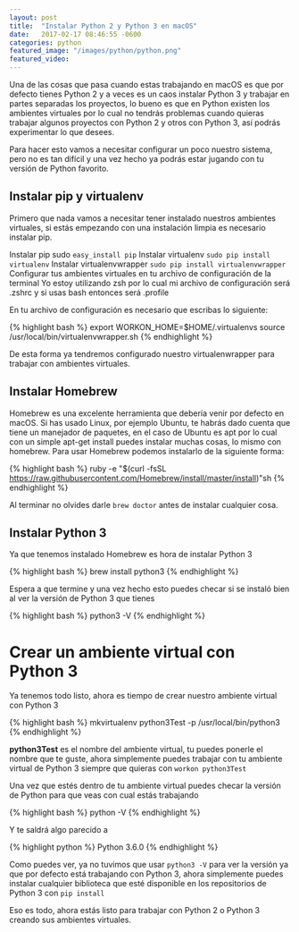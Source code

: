 ```yaml
---
layout: post
title:  "Instalar Python 2 y Python 3 en macOS"
date:   2017-02-17 08:46:55 -0600
categories: python
featured_image: "/images/python/python.png"
featured_video:
---
```


Una de las cosas que pasa cuando estas trabajando en macOS es que por 
defecto tienes Python 2 y a veces es un caos instalar Python 3 y 
trabajar en partes separadas los proyectos, lo bueno es que en Python existen 
los ambientes virtuales por lo cual no tendrás problemas cuando quieras 
trabajar algunos proyectos con Python 2 y otros con Python 3, 
así podrás experimentar lo que desees.

Para hacer esto vamos a necesitar configurar un poco nuestro sistema,
pero no es tan difícil y una vez hecho ya podrás estar jugando con tu
versión de Python favorito.

## Instalar pip y virtualenv

Primero que nada vamos a necesitar tener instalado nuestros ambientes
virtuales, si estás empezando con una instalación limpia es necesario
instalar pip.

Instalar pip sudo `easy_install pip`
Instalar virtualenv `sudo pip install virtualenv`
Instalar virtualenvwrapper `sudo pip install virtualenvwrapper`
Configurar tus ambientes virtuales en tu archivo de configuración de la terminal
Yo estoy utilizando zsh por lo cual mi archivo de configuración será .zshrc y si usas bash entonces será .profile

En tu archivo de configuración es necesario que escribas lo siguiente:

{% highlight bash %}
export WORKON_HOME=$HOME/.virtualenvs source /usr/local/bin/virtualenvwrapper.sh
{% endhighlight %}

De esta forma ya tendremos configurado nuestro virtualenwrapper para
trabajar con ambientes virtuales.

## Instalar Homebrew

Homebrew es una excelente herramienta que debería venir por defecto en 
macOS. Si has usado Linux, por ejemplo Ubuntu, te habrás dado cuenta que 
tiene un manejador de paquetes, en el caso de Ubuntu es apt por lo 
cual con un simple apt-get install  puedes instalar muchas cosas,
lo mismo con homebrew. Para usar Homebrew podemos instalarlo de la siguiente forma:

{% highlight bash %}
ruby -e "$(curl -fsSL https://raw.githubusercontent.com/Homebrew/install/master/install)"sh
{% endhighlight %}

Al terminar no olvides darle `brew doctor` antes de instalar cualquier cosa.

## Instalar Python 3

Ya que tenemos instalado Homebrew es hora de instalar Python 3

{% highlight bash %}
brew install python3
{% endhighlight %}

Espera a que termine y una vez hecho esto puedes checar si se instaló 
bien al ver la versión de Python 3 que tienes

{% highlight bash %}
python3 -V
{% endhighlight %}

# Crear un ambiente virtual con Python 3

Ya tenemos todo listo, ahora es tiempo de crear nuestro ambiente virtual con Python 3

{% highlight bash %}
mkvirtualenv python3Test -p /usr/local/bin/python3
{% endhighlight %}

**python3Test** es el nombre del ambiente virtual, tu puedes ponerle el 
nombre que te guste, ahora simplemente puedes trabajar con tu 
ambiente virtual de Python 3 siempre que quieras con `workon python3Test`

Una vez que estés dentro de tu ambiente virtual puedes checar la 
versión de Python para que veas con cual estás trabajando

{% highlight bash %}
python -V
{% endhighlight %}

Y te saldrá algo parecido a

{% highlight python %}
Python 3.6.0
{% endhighlight %}

Como puedes ver, ya no tuvimos que usar `python3 -V`  para ver la versión 
ya que por defecto está trabajando con Python 3, ahora simplemente 
puedes instalar cualquier biblioteca que esté disponible en los repositorios 
de Python 3 con `pip install`

Eso es todo, ahora estás listo para trabajar con Python 2 o 
Python 3 creando sus ambientes virtuales.

